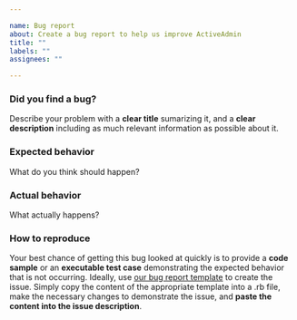 ```yaml
---

name: Bug report
about: Create a bug report to help us improve ActiveAdmin
title: ""
labels: ""
assignees: ""

---
```


### Did you find a bug?

Describe your problem with a **clear title** sumarizing it, and a **clear
description** including as much relevant information as possible about it.

### Expected behavior

What do you think should happen?

### Actual behavior

What actually happens?

### How to reproduce

Your best chance of getting this bug looked at quickly is to provide a **code
sample** or an **executable test case** demonstrating the expected behavior that is not
occurring. Ideally, use [our bug report template] to create the issue. Simply
copy the content of the appropriate template into a .rb file, make the necessary
changes to demonstrate the issue, and **paste the content into the issue
description**.

[our bug report template]: https://github.com/activeadmin/activeadmin/blob/master/tasks/bug_report_template.rb

